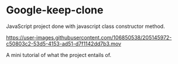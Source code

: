 # Google-keep-clone
JavaScript project done with javascript class constructor method.

https://user-images.githubusercontent.com/106850538/205145972-c50803c2-53d5-4153-ad51-d7f1142dd7b3.mov



A mini tutorial of what the project entails of.
